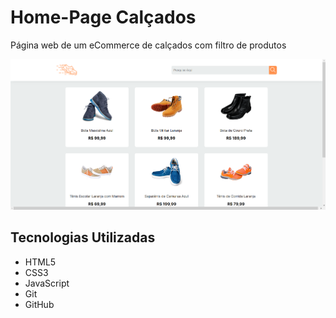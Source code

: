 # Home-Page Calçados

Página web de um eCommerce de calçados com filtro de produtos

![preview](./assets/preview-calcados.png)

## Tecnologias Utilizadas

- HTML5
- CSS3
- JavaScript
- Git
- GitHub




